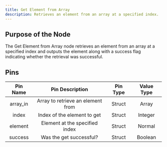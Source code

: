```yaml
---
title: Get Element from Array
description: Retrieves an element from an array at a specified index.
---
```


## Purpose of the Node
The Get Element from Array node retrieves an element from an array at a specified index and outputs the element along with a success flag indicating whether the retrieval was successful.

## Pins
| Pin Name | Pin Description | Pin Type | Value Type |
|:----------:|:-------------:|:------:|:------:|
| array_in | Array to retrieve an element from | Struct | Array |
| index | Index of the element to get | Struct | Integer |
| element | Element at the specified index | Struct | Normal |
| success | Was the get successful? | Struct | Boolean |
